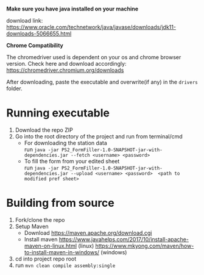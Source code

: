 **Make sure you have java installed on your machine**

download link: https://www.oracle.com/technetwork/java/javase/downloads/jdk11-downloads-5066655.html

**Chrome Compatibility**

The chromedriver used is dependent on your os and chrome browser version.
Check here and download accordingly:
https://chromedriver.chromium.org/downloads

After downloading, paste the executable and overwrite(if any) in the `drivers` folder.

# Running executable

1. Download the repo ZIP
2. Go into the root directory of the project and run from terminal/cmd
    - For downloading the station data  
    run `java -jar PS2_FormFiller-1.0-SNAPSHOT-jar-with-dependencies.jar --fetch <username> <password>`
    - To fill the form from your edited sheet  
    run `java -jar PS2_FormFiller-1.0-SNAPSHOT-jar-with-dependencies.jar --upload <username> <password>  <path to modified pref sheet>`

# Building from source

1. Fork/clone the repo
2. Setup Maven
    - Download https://maven.apache.org/download.cgi 
    - Install maven https://www.javahelps.com/2017/10/install-apache-maven-on-linux.html (linux)
    https://www.mkyong.com/maven/how-to-install-maven-in-windows/ (windows)
3. cd into project repo root
4. run `mvn clean compile assembly:single`